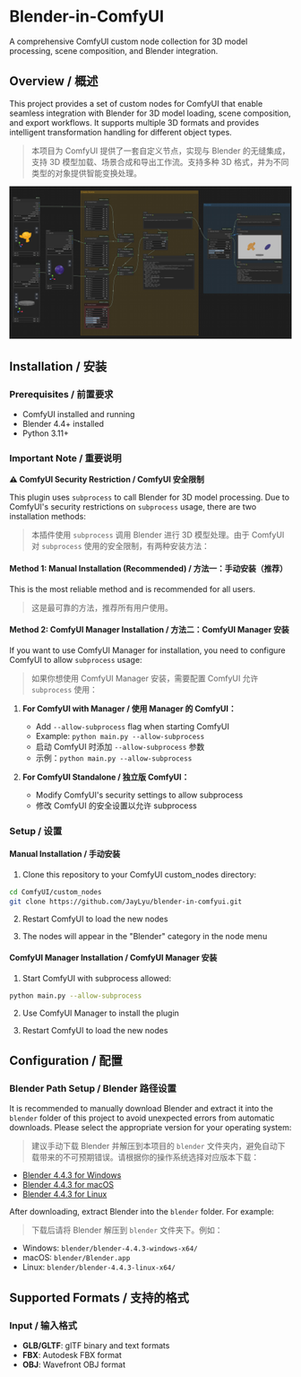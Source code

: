 # Blender-in-ComfyUI

A comprehensive ComfyUI custom node collection for 3D model processing, scene composition, and Blender integration.

## Overview / 概述

This project provides a set of custom nodes for ComfyUI that enable seamless integration with Blender for 3D model loading, scene composition, and export workflows. It supports multiple 3D formats and provides intelligent transformation handling for different object types.

> 本项目为 ComfyUI 提供了一套自定义节点，实现与 Blender 的无缝集成，支持 3D 模型加载、场景合成和导出工作流。支持多种 3D 格式，并为不同类型的对象提供智能变换处理。

![image](./examples/base.jpeg)

## Installation / 安装

### Prerequisites / 前置要求
- ComfyUI installed and running
- Blender 4.4+ installed
- Python 3.11+

### Important Note / 重要说明

**⚠️ ComfyUI Security Restriction / ComfyUI 安全限制**

This plugin uses `subprocess` to call Blender for 3D model processing. Due to ComfyUI's security restrictions on `subprocess` usage, there are two installation methods:

> 本插件使用 `subprocess` 调用 Blender 进行 3D 模型处理。由于 ComfyUI 对 `subprocess` 使用的安全限制，有两种安装方法：

#### Method 1: Manual Installation (Recommended) / 方法一：手动安装（推荐）

This is the most reliable method and is recommended for all users.

> 这是最可靠的方法，推荐所有用户使用。

#### Method 2: ComfyUI Manager Installation / 方法二：ComfyUI Manager 安装

If you want to use ComfyUI Manager for installation, you need to configure ComfyUI to allow `subprocess` usage:

> 如果你想使用 ComfyUI Manager 安装，需要配置 ComfyUI 允许 `subprocess` 使用：

1. **For ComfyUI with Manager / 使用 Manager 的 ComfyUI：**
   - Add `--allow-subprocess` flag when starting ComfyUI
   - Example: `python main.py --allow-subprocess`
   - 启动 ComfyUI 时添加 `--allow-subprocess` 参数
   - 示例：`python main.py --allow-subprocess`

2. **For ComfyUI Standalone / 独立版 ComfyUI：**
   - Modify ComfyUI's security settings to allow subprocess
   - 修改 ComfyUI 的安全设置以允许 subprocess

### Setup / 设置

#### Manual Installation / 手动安装

1. Clone this repository to your ComfyUI custom_nodes directory:

```bash
cd ComfyUI/custom_nodes
git clone https://github.com/JayLyu/blender-in-comfyui.git
```

2. Restart ComfyUI to load the new nodes

3. The nodes will appear in the "Blender" category in the node menu

#### ComfyUI Manager Installation / ComfyUI Manager 安装

1. Start ComfyUI with subprocess allowed:
```bash
python main.py --allow-subprocess
```

2. Use ComfyUI Manager to install the plugin

3. Restart ComfyUI to load the new nodes

## Configuration / 配置

### Blender Path Setup / Blender 路径设置

It is recommended to manually download Blender and extract it into the `blender` folder of this project to avoid unexpected errors from automatic downloads. Please select the appropriate version for your operating system:

>  建议手动下载 Blender 并解压到本项目的 `blender` 文件夹内，避免自动下载带来的不可预期错误。请根据你的操作系统选择对应版本下载：

- [Blender 4.4.3 for Windows](https://download.blender.org/release/Blender4.4/blender-4.4.3-windows-x64.zip)
- [Blender 4.4.3 for macOS](https://mirror.freedif.org/blender/release/Blender4.4/blender-4.4.3-macos-arm64.dmg)
- [Blender 4.4.3 for Linux](https://mirror.freedif.org/blender/release/Blender4.4/blender-4.4.3-linux-x64.tar.xz)

After downloading, extract Blender into the `blender` folder. For example:

> 下载后请将 Blender 解压到 `blender` 文件夹下。例如：

- Windows: `blender/blender-4.4.3-windows-x64/`
- macOS: `blender/Blender.app`
- Linux: `blender/blender-4.4.3-linux-x64/`

## Supported Formats / 支持的格式

### Input / 输入格式

- **GLB/GLTF**: glTF binary and text formats
- **FBX**: Autodesk FBX format
- **OBJ**: Wavefront OBJ format
